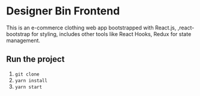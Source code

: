 # Designer Bin Frontend

This is an e-commerce clothing web app bootstrapped with React.js, ,react-bootstrap for styling, includes other tools like React Hooks, Redux for state management.

## Run the project

1. `git clone`
2. `yarn install`
3. `yarn start`
